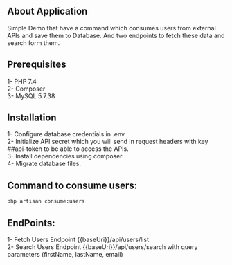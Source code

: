 ## About Application

Simple Demo that have a command which consumes users from external APIs and save them to Database.
And two endpoints to fetch these data and search form them.

## Prerequisites

1- PHP 7.4  <br/>
2- Composer  <br/>
3- MySQL 5.7.38 

## Installation

1- Configure database credentials in .env <br/>
2- Initialize API secret which you will send in request headers with key ##api-token to be able to access the APIs. <br/>
3- Install dependencies using composer. <br/>
4- Migrate database files. <br/>

## Command to consume users:

```bash
php artisan consume:users
```

## EndPoints:

1- Fetch Users Endpoint {{baseUri}}/api/users/list <br/>
2- Search Users Endpoint {{baseUri}}/api/users/search with query parameters (firstName, lastName, email)
